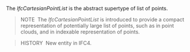 ﻿The _IfcCartesianPointList_ is the abstract supertype of list of points.

> NOTE&nbsp; The _IfcCartesianPointList_ is introduced to provide a compact representation of potentially large list of points, such as in point clouds, and in indexable representation of points.

> HISTORY&nbsp; New entity in IFC4.